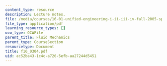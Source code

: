```yaml
---
content_type: resource
description: Lecture notes.
file: /media/courses/16-01-unified-engineering-i-ii-iii-iv-fall-2005-spring-2006/ac52ba431c4ca7265efbaa27244d5451_f16_0304.pdf
file_type: application/pdf
learning_resource_types: []
ocw_type: OCWFile
parent_title: Fluid Mechanics
parent_type: CourseSection
resourcetype: Document
title: f16_0304.pdf
uid: ac52ba43-1c4c-a726-5efb-aa27244d5451
---
```

